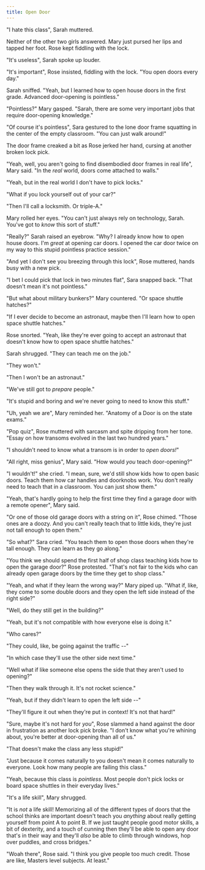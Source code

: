 ```yaml
---
title: Open Door
---
```


"I hate this class", Sarah muttered.

Neither of the other two girls answered. Mary just pursed her lips and tapped her foot. Rose kept fiddling with the lock.

"It's useless", Sarah spoke up louder.

"It's important", Rose insisted, fiddling with the lock. "You open doors every day."

Sarah sniffed. "Yeah, but I learned how to open house doors in the first grade. Advanced door-opening is pointless."

"Pointless?" Mary gasped. "Sarah, there are some very important jobs that require door-opening knowledge."

"Of course it's pointless", Sara gestured to the lone door frame squatting in the center of the empty classroom. "You can just walk around!"

The door frame creaked a bit as Rose jerked her hand, cursing at another broken lock pick.

"Yeah, well, you aren't going to find disembodied door frames in real life", Mary said. "In the *real* world, doors come attached to walls."

"Yeah, but in the real world I don't have to pick locks."

"What if you lock yourself out of your car?"

"Then I'll call a locksmith. Or triple-A."

Mary rolled her eyes. "You can't just always rely on technology, Sarah. You've got to *know* this sort of stuff."

"Really?" Sarah raised an eyebrow. "Why? I already know how to open house doors. I'm *great* at opening car doors. I opened the car door twice on my way to this stupid pointless practice session."

"And yet I don't see you breezing through this lock", Rose muttered, hands busy with a new pick.

"I bet I could pick that lock in two minutes flat", Sara snapped back. "That doesn't mean it's not pointless."

"But what about military bunkers?" Mary countered. "Or space shuttle hatches?"

"If I ever decide to become an astronaut, maybe then I'll learn how to open space shuttle hatches."

Rose snorted. "Yeah, like they're ever going to accept an astronaut that doesn't know how to open space shuttle hatches."

Sarah shrugged. "They can teach me on the job."

"They won't."

"Then I won't be an astronaut."

"We've still got to *prepare* people."

"It's stupid and boring and we're never going to need to know this stuff."

"Uh, yeah we are", Mary reminded her. "Anatomy of a Door is on the state exams."

"Pop quiz", Rose muttered with sarcasm and spite dripping from her tone. "Essay on how transoms evolved in the last two hundred years."

"I shouldn't need to know what a transom is in order to *open doors!*"

"All right, miss genius", Mary said. "How would *you* teach door-opening?"

"I wouldn't!" she cried. "I mean, sure, we'd still show kids how to open basic doors. Teach them how car handles and doorknobs work. You don't really need to teach that in a classroom. You can just show them."

"Yeah, that's hardly going to help the first time they find a garage door with a remote opener", Mary said.

"Or one of those old garage doors with a string on it", Rose chimed. "Those ones are a doozy. And you can't really teach that to little kids, they're just not tall enough to open them."

"So what?" Sara cried. "You teach them to open those doors when they're tall enough. They can learn as they go along."

"You think we should spend the first half of shop class teaching kids how to open the garage door?" Rose protested. "That's not fair to the kids who can already open garage doors by the time they get to shop class."

"Yeah, and what if they learn the wrong way?" Mary piped up. "What if, like, they come to some double doors and they open the left side instead of the right side?"

"Well, do they still get in the building?"

"Yeah, but it's not compatible with how everyone else is doing it."

"Who cares?"

"They could, like, be going against the traffic --"

"In which case they'll use the other side next time."

"Well what if like someone else opens the side that they aren't used to opening?"

"Then they walk through it. It's not rocket science."

"Yeah, but if they didn't learn to open the left side --"

"They'll figure it out when they're put in context! It's not that hard!"

"Sure, maybe it's not hard for *you*", Rose slammed a hand against the door in frustration as another lock pick broke. "I don't know what you're whining about, you're better at door-opening than all of us."

"That doesn't make the class any less stupid!"

"Just because it comes naturally to you doesn't mean it comes naturally to everyone. Look how many people are failing this class."

"Yeah, because this class is *pointless*. Most people don't pick locks or board space shuttles in their everyday lives."

"It's a life skill", Mary shrugged.

"It is *not* a life skill! Memorizing all of the different types of doors that the school thinks are important doesn't teach you *anything* about really getting yourself from point A to point B. If we just taught people good motor skills, a bit of dexterity, and a touch of cunning then they'll be able to open any door that's in their way and they'll *also* be able to climb through windows, hop over puddles, and cross bridges."

"Woah there", Rose said. "I think you give people too much credit. Those are like, Masters level subjects. At least."
